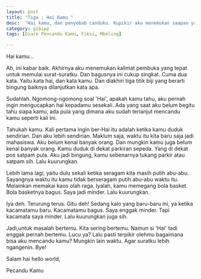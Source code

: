 ```yaml
---
layout: post
title: "Tiga : Hai Kamu "
desc:  "Hai kamu, dan penyebab canduku. Kupikir aku menemukan saapan yang tepat. Lagi."
category: gibipp
tags: [Diare Pencandu Kamu, Fiksi, Mbeling]

---
```


Hai kamu...

Ah, ini kabar baik. Akhirnya aku menemukan kalimat pembuka yang tepat untuk memulai surat-suratku. Dan bagusnya ini cukup singkat. Cuma dua kata. Yaitu kata hai, dan kata kamu. Dan diakhiri tiga titik biji yang berarti bingung baiknya dilanjutkan kata apa.

Sudahlah. Ngomong-ngomong soal 'Hai', apakah kamu tahu, aku pernah ingin mengucapkan hai kepadamu sesekali. Ada yang saat aku belum begitu tahu siapa kamu, ada pula yang dimana aku sudah terlanjut mencandu kamu seperti kali ini.

Tahukah kamu. Kali pertama ingin ber-Hai itu adalah ketika kamu duduk sendirian. Dan aku lebih sendirian. Maklum saja, waktu itu kita baru saja jadi mahasiswa. Aku belum kenal banyak orang. Dan mungkin kamu juga belum kenal banyak orang. Kamu duduk di dekat parkiran sepeda. Yang di dekat pos satpam pula. Aku jadi bingung, kamu sebenarnya tukang parkir atau satpam sih. Lalu kuurungkan.

Lebih lama lagi, yaitu dulu sekali ketika seragam kita masih putih abu-abu. Sayangnya waktu itu kamu tidak berseragam putih abu-abu waktu itu. Melainkan memakai kaos olah raga. Iyalah, kamu memegang bola basket. Bola basketnya bagus. Saya jadi minder. Lalu kuurungkan.

Iya deh. Terurung terus. Gitu deh! Sedang kalo yang baru-baru ini, ya ketika kacamatamu baru. Kacamatamu bagus. Saya enggak minder. Tapi kacamata saya minder. Lalu kuurungkan juga sih.

Jadi,untuk masalah bertemu. Kita sering bertemu. Namun si 'Hai' tadi enggak pernah bertemu. Lucu ya? Lalu pasti terpikir olehmu bagaimana bisa aku mencandu kamu? Mungkin lain waktu. Agar suratku lebih ngangenin. Bye!

Salam hai hello world,

Pecandu Kamu
